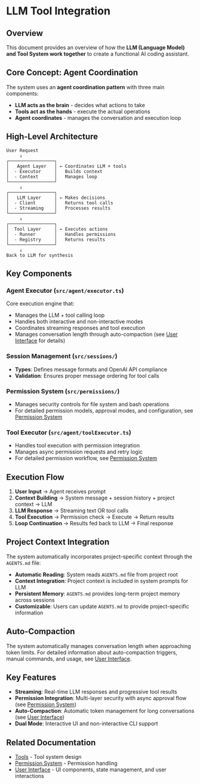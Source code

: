 # LLM Tool Integration

## Overview

This document provides an overview of how the **LLM (Language Model) and Tool System work together** to create a functional AI coding assistant.

## Core Concept: Agent Coordination

The system uses an **agent coordination pattern** with three main components:

- **LLM acts as the brain** - decides what actions to take
- **Tools act as the hands** - execute the actual operations
- **Agent coordinates** - manages the conversation and execution loop

## High-Level Architecture

```
User Request
     ↓
┌─────────────────┐
│   Agent Layer   │ ← Coordinates LLM + tools
│  - Executor     │   Builds context
│  - Context      │   Manages loop
└─────────────────┘
     ↓
┌─────────────────┐
│   LLM Layer     │ ← Makes decisions
│  - Client       │   Returns tool calls
│  - Streaming    │   Processes results
└─────────────────┘
     ↓
┌─────────────────┐
│  Tool Layer     │ ← Executes actions
│  - Runner       │   Handles permissions
│  - Registry     │   Returns results
└─────────────────┘
     ↓
Back to LLM for synthesis
```

## Key Components

### Agent Executor (`src/agent/executor.ts`)

Core execution engine that:

- Manages the LLM + tool calling loop
- Handles both interactive and non-interactive modes
- Coordinates streaming responses and tool execution
- Manages conversation length through auto-compaction (see [User Interface](./ui.md) for details)

### Session Management (`src/sessions/`)

- **Types**: Defines message formats and OpenAI API compliance
- **Validation**: Ensures proper message ordering for tool calls

### Permission System (`src/permissions/`)

- Manages security controls for file system and bash operations
- For detailed permission models, approval modes, and configuration, see [Permission System](./permission.md)

### Tool Executor (`src/agent/toolExecutor.ts`)

- Handles tool execution with permission integration
- Manages async permission requests and retry logic
- For detailed permission workflow, see [Permission System](./permission.md)

## Execution Flow

1. **User Input** → Agent receives prompt
2. **Context Building** → System message + session history + project context → LLM
3. **LLM Response** → Streaming text OR tool calls
4. **Tool Execution** → Permission check → Execute → Return results
5. **Loop Continuation** → Results fed back to LLM → Final response

## Project Context Integration

The system automatically incorporates project-specific context through the `AGENTS.md` file:

- **Automatic Reading**: System reads `AGENTS.md` file from project root
- **Context Integration**: Project context is included in system prompts for LLM
- **Persistent Memory**: `AGENTS.md` provides long-term project memory across sessions
- **Customizable**: Users can update `AGENTS.md` to provide project-specific information

## Auto-Compaction

The system automatically manages conversation length when approaching token limits. For detailed information about auto-compaction triggers, manual commands, and usage, see [User Interface](./ui.md).

## Key Features

- **Streaming**: Real-time LLM responses and progressive tool results
- **Permission Integration**: Multi-layer security with async approval flow (see [Permission System](./permission.md))
- **Auto-Compaction**: Automatic token management for long conversations (see [User Interface](./ui.md))
- **Dual Mode**: Interactive UI and non-interactive CLI support

## Related Documentation

- [Tools](./tools.md) - Tool system design
- [Permission System](./permission.md) - Permission handling
- [User Interface](./ui.md) - UI components, state management, and user interactions
